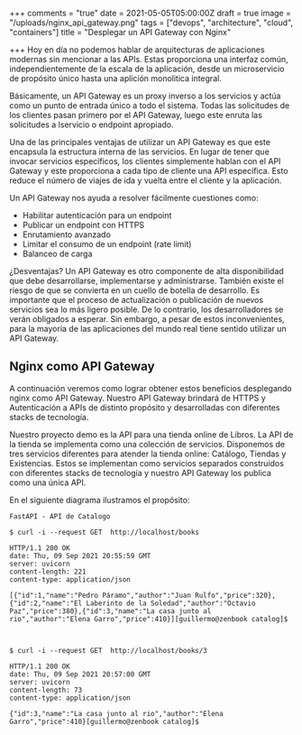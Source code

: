 +++
comments = "true"
date = 2021-05-05T05:00:00Z
draft = true
image = "/uploads/nginx_api_gateway.png"
tags = ["devops", "architecture", "cloud", "containers"]
title = "Desplegar un API Gateway con Nginx"

+++
Hoy en día no podemos hablar de  arquitecturas de aplicaciones modernas sin mencionar a las APIs. Estas proporciona una interfaz común, independientemente de la escala de la aplicación, desde un microservicio de propósito único hasta una aplición monolitica integral.

Básicamente, un API Gateway es un proxy inverso a los servicios y actúa como un punto de entrada único a todo el sistema. Todas las solicitudes de los clientes pasan primero por el API Gateway, luego este enruta las solicitudes a lservicio o endpoint apropiado.

Una de las principales ventajas de utilizar un API Gateway es que este encapsula la estructura interna de las servicios. En lugar de tener que invocar servicios específicos, los clientes simplemente hablan con el  API Gateway y este  proporciona a cada tipo de cliente una API específica. Esto reduce el número de viajes de ida y vuelta entre el cliente y la aplicación.

Un API Gateway nos ayuda a resolver fácilmente cuestiones como:

* Habilitar autenticación para un endpoint
* Publicar un endpoint con HTTPS
* Enrutamiento avanzado
* Limitar el consumo de un endpoint (rate limit)
* Balanceo de carga

¿Desventajas? Un API Gateway es otro componente de alta disponibilidad que debe desarrollarse, implementarse y administrarse. También existe el riesgo de que  se convierta en un cuello de botella de desarrollo. Es importante que el proceso de actualización o publicación de nuevos servicios sea  lo más ligero posible. De lo contrario, los desarrolladores se verán obligados a esperar.  Sin embargo, a pesar de estos inconvenientes, para la mayoría de las aplicaciones del mundo real tiene sentido utilizar un API Gateway.

## Nginx como API Gateway

A continuación veremos como lograr obtener estos beneficios desplegando nginx como API Gateway.   Nuestro API Gateway brindará de HTTPS y Autenticación a APIs de distinto propósito y desarrolladas con diferentes stacks de tecnología.

Nuestro proyecto demo es la API para una tienda online de Libros.  La API de la tienda se implementa como una colección de servicios. Disponemos de tres servicios diferentes para atender la tienda online: Catálogo, Tiendas y Existencias. Estos se implementan como servicios separados construidos con diferentes stacks de tecnología y nuestro API Gateway los publica como una única API.

En el siguiente diagrama ilustramos el propósito:

    FastAPI - API de Catalogo
    
    $ curl -i --request GET  http://localhost/books
    
    HTTP/1.1 200 OK
    date: Thu, 09 Sep 2021 20:55:59 GMT
    server: uvicorn
    content-length: 221
    content-type: application/json
    
    [{"id":1,"name":"Pedro Páramo","author":"Juan Rulfo","price":320},{"id":2,"name":"El Laberinto de la Soledad","author":"Octavio Paz","price":380},{"id":3,"name":"La casa junto al rio","author":"Elena Garro","price":410}][guillermo@zenbook catalog]$
    
    
    
    $ curl -i --request GET  http://localhost/books/3
    
    HTTP/1.1 200 OK
    date: Thu, 09 Sep 2021 20:57:00 GMT
    server: uvicorn
    content-length: 73
    content-type: application/json
    
    {"id":3,"name":"La casa junto al rio","author":"Elena Garro","price":410}[guillermo@zenbook catalog]$